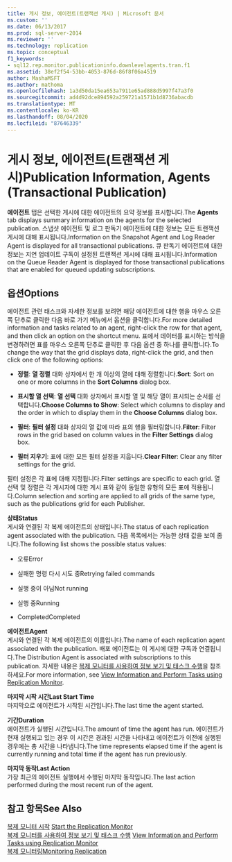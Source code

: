 ```yaml
---
title: 게시 정보, 에이전트(트랜잭션 게시) | Microsoft 문서
ms.custom: ''
ms.date: 06/13/2017
ms.prod: sql-server-2014
ms.reviewer: ''
ms.technology: replication
ms.topic: conceptual
f1_keywords:
- sql12.rep.monitor.publicationinfo.downlevelagents.tran.f1
ms.assetid: 38ef2f54-53bb-4053-876d-86f8f06a4519
author: MashaMSFT
ms.author: mathoma
ms.openlocfilehash: 1a3d50da15ea653a7911e65ad888d5997f47a3f0
ms.sourcegitcommit: ad4d92dce894592a259721a1571b1d8736abacdb
ms.translationtype: MT
ms.contentlocale: ko-KR
ms.lasthandoff: 08/04/2020
ms.locfileid: "87646339"
---
```

# <a name="publication-information-agents-transactional-publication"></a><span data-ttu-id="120ac-102">게시 정보, 에이전트(트랜잭션 게시)</span><span class="sxs-lookup"><span data-stu-id="120ac-102">Publication Information, Agents (Transactional Publication)</span></span>
  <span data-ttu-id="120ac-103">**에이전트** 탭은 선택한 게시에 대한 에이전트의 요약 정보를 표시합니다.</span><span class="sxs-lookup"><span data-stu-id="120ac-103">The **Agents** tab displays summary information on the agents for the selected publication.</span></span> <span data-ttu-id="120ac-104">스냅샷 에이전트 및 로그 판독기 에이전트에 대한 정보는 모든 트랜잭션 게시에 대해 표시됩니다.</span><span class="sxs-lookup"><span data-stu-id="120ac-104">Information on the Snapshot Agent and Log Reader Agent is displayed for all transactional publications.</span></span> <span data-ttu-id="120ac-105">큐 판독기 에이전트에 대한 정보는 지연 업데이트 구독이 설정된 트랜잭션 게시에 대해 표시됩니다.</span><span class="sxs-lookup"><span data-stu-id="120ac-105">Information on the Queue Reader Agent is displayed for those transactional publications that are enabled for queued updating subscriptions.</span></span>  
  
## <a name="options"></a><span data-ttu-id="120ac-106">옵션</span><span class="sxs-lookup"><span data-stu-id="120ac-106">Options</span></span>  
 <span data-ttu-id="120ac-107">에이전트 관련 태스크와 자세한 정보를 보려면 해당 에이전트에 대한 행을 마우스 오른쪽 단추로 클릭한 다음 바로 가기 메뉴에서 옵션을 클릭합니다.</span><span class="sxs-lookup"><span data-stu-id="120ac-107">For more detailed information and tasks related to an agent, right-click the row for that agent, and then click an option on the shortcut menu.</span></span> <span data-ttu-id="120ac-108">표에서 데이터를 표시하는 방식을 변경하려면 표를 마우스 오른쪽 단추로 클릭한 후 다음 옵션 중 하나를 클릭합니다.</span><span class="sxs-lookup"><span data-stu-id="120ac-108">To change the way that the grid displays data, right-click the grid, and then click one of the following options:</span></span>  
  
-   <span data-ttu-id="120ac-109">**정렬**: **열 정렬** 대화 상자에서 한 개 이상의 열에 대해 정렬합니다.</span><span class="sxs-lookup"><span data-stu-id="120ac-109">**Sort**: Sort on one or more columns in the **Sort Columns** dialog box.</span></span>  
  
-   <span data-ttu-id="120ac-110">**표시할 열 선택**: **열 선택** 대화 상자에서 표시할 열 및 해당 열이 표시되는 순서를 선택합니다.</span><span class="sxs-lookup"><span data-stu-id="120ac-110">**Choose Columns to Show**: Select which columns to display and the order in which to display them in the **Choose Columns** dialog box.</span></span>  
  
-   <span data-ttu-id="120ac-111">**필터**: **필터 설정** 대화 상자의 열 값에 따라 표의 행을 필터링합니다.</span><span class="sxs-lookup"><span data-stu-id="120ac-111">**Filter**: Filter rows in the grid based on column values in the **Filter Settings** dialog box.</span></span>  
  
-   <span data-ttu-id="120ac-112">**필터 지우기**: 표에 대한 모든 필터 설정을 지웁니다.</span><span class="sxs-lookup"><span data-stu-id="120ac-112">**Clear Filter**: Clear any filter settings for the grid.</span></span>  
  
 <span data-ttu-id="120ac-113">필터 설정은 각 표에 대해 지정됩니다.</span><span class="sxs-lookup"><span data-stu-id="120ac-113">Filter settings are specific to each grid.</span></span> <span data-ttu-id="120ac-114">열 선택 및 정렬은 각 게시자에 대한 게시 표와 같이 동일한 유형의 모든 표에 적용됩니다.</span><span class="sxs-lookup"><span data-stu-id="120ac-114">Column selection and sorting are applied to all grids of the same type, such as the publications grid for each Publisher.</span></span>  
  
 <span data-ttu-id="120ac-115">**상태**</span><span class="sxs-lookup"><span data-stu-id="120ac-115">**Status**</span></span>  
 <span data-ttu-id="120ac-116">게시와 연결된 각 복제 에이전트의 상태입니다.</span><span class="sxs-lookup"><span data-stu-id="120ac-116">The status of each replication agent associated with the publication.</span></span> <span data-ttu-id="120ac-117">다음 목록에서는 가능한 상태 값을 보여 줍니다.</span><span class="sxs-lookup"><span data-stu-id="120ac-117">The following list shows the possible status values:</span></span>  
  
-   <span data-ttu-id="120ac-118">오류</span><span class="sxs-lookup"><span data-stu-id="120ac-118">Error</span></span>  
  
-   <span data-ttu-id="120ac-119">실패한 명령 다시 시도 중</span><span class="sxs-lookup"><span data-stu-id="120ac-119">Retrying failed commands</span></span>  
  
-   <span data-ttu-id="120ac-120">실행 중이 아님</span><span class="sxs-lookup"><span data-stu-id="120ac-120">Not running</span></span>  
  
-   <span data-ttu-id="120ac-121">실행 중</span><span class="sxs-lookup"><span data-stu-id="120ac-121">Running</span></span>  
  
-   <span data-ttu-id="120ac-122">Completed</span><span class="sxs-lookup"><span data-stu-id="120ac-122">Completed</span></span>  
  
 <span data-ttu-id="120ac-123">**에이전트**</span><span class="sxs-lookup"><span data-stu-id="120ac-123">**Agent**</span></span>  
 <span data-ttu-id="120ac-124">게시와 연결된 각 복제 에이전트의 이름입니다.</span><span class="sxs-lookup"><span data-stu-id="120ac-124">The name of each replication agent associated with the publication.</span></span> <span data-ttu-id="120ac-125">배포 에이전트는 이 게시에 대한 구독과 연결됩니다.</span><span class="sxs-lookup"><span data-stu-id="120ac-125">The Distribution Agent is associated with subscriptions to this publication.</span></span> <span data-ttu-id="120ac-126">자세한 내용은 [복제 모니터를 사용하여 정보 보기 및 태스크 수행](monitor/view-information-and-perform-tasks-replication-monitor.md)을 참조하세요.</span><span class="sxs-lookup"><span data-stu-id="120ac-126">For more information, see [View Information and Perform Tasks using Replication Monitor](monitor/view-information-and-perform-tasks-replication-monitor.md).</span></span>  
  
 <span data-ttu-id="120ac-127">**마지막 시작 시간**</span><span class="sxs-lookup"><span data-stu-id="120ac-127">**Last Start Time**</span></span>  
 <span data-ttu-id="120ac-128">마지막으로 에이전트가 시작된 시간입니다.</span><span class="sxs-lookup"><span data-stu-id="120ac-128">The last time the agent started.</span></span>  
  
 <span data-ttu-id="120ac-129">**기간**</span><span class="sxs-lookup"><span data-stu-id="120ac-129">**Duration**</span></span>  
 <span data-ttu-id="120ac-130">에이전트가 실행된 시간입니다.</span><span class="sxs-lookup"><span data-stu-id="120ac-130">The amount of time the agent has run.</span></span> <span data-ttu-id="120ac-131">에이전트가 현재 실행되고 있는 경우 이 시간은 경과된 시간을 나타내고 에이전트가 이전에 실행된 경우에는 총 시간을 나타냅니다.</span><span class="sxs-lookup"><span data-stu-id="120ac-131">The time represents elapsed time if the agent is currently running and total time if the agent has run previously.</span></span>  
  
 <span data-ttu-id="120ac-132">**마지막 동작**</span><span class="sxs-lookup"><span data-stu-id="120ac-132">**Last Action**</span></span>  
 <span data-ttu-id="120ac-133">가장 최근의 에이전트 실행에서 수행된 마지막 동작입니다.</span><span class="sxs-lookup"><span data-stu-id="120ac-133">The last action performed during the most recent run of the agent.</span></span>  
  
## <a name="see-also"></a><span data-ttu-id="120ac-134">참고 항목</span><span class="sxs-lookup"><span data-stu-id="120ac-134">See Also</span></span>  
 <span data-ttu-id="120ac-135">[복제 모니터 시작](monitor/start-the-replication-monitor.md) </span><span class="sxs-lookup"><span data-stu-id="120ac-135">[Start the Replication Monitor](monitor/start-the-replication-monitor.md) </span></span>  
 <span data-ttu-id="120ac-136">[복제 모니터를 사용하여 정보 보기 및 태스크 수행](monitor/view-information-and-perform-tasks-replication-monitor.md) </span><span class="sxs-lookup"><span data-stu-id="120ac-136">[View Information and Perform Tasks using Replication Monitor](monitor/view-information-and-perform-tasks-replication-monitor.md) </span></span>  
 [<span data-ttu-id="120ac-137">복제 모니터링</span><span class="sxs-lookup"><span data-stu-id="120ac-137">Monitoring Replication</span></span>](monitoring-replication.md)  
  
  

